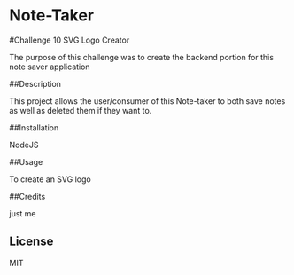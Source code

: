 # Note-Taker

#Challenge 10 SVG Logo Creator

The purpose of this challenge was to create the backend portion for this note saver application

##Description

This project allows the user/consumer of this Note-taker to both save notes as well as deleted them if they want to.

##Installation

NodeJS


##Usage

To create an SVG logo

##Credits

just me

## License

MIT
